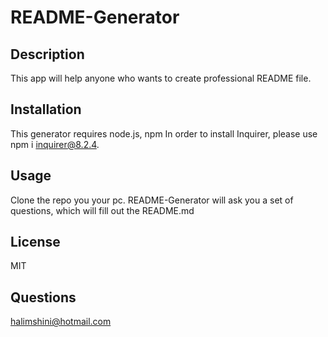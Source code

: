 # README-Generator

## Description
This app will help anyone who wants to create professional README file.
## Installation 
This generator requires node.js, npm
In order to install Inquirer, please use npm i inquirer@8.2.4.

## Usage 
Clone the repo you your pc.
README-Generator will ask you a set of questions, which will  fill out the README.md

## License
MIT

## Questions
halimshini@hotmail.com